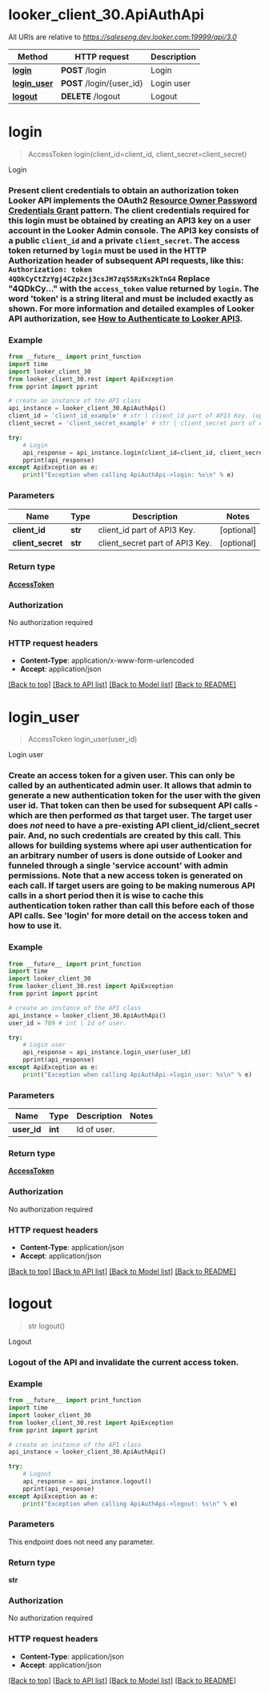 # looker_client_30.ApiAuthApi

All URIs are relative to *https://saleseng.dev.looker.com:19999/api/3.0*

Method | HTTP request | Description
------------- | ------------- | -------------
[**login**](ApiAuthApi.md#login) | **POST** /login | Login
[**login_user**](ApiAuthApi.md#login_user) | **POST** /login/{user_id} | Login user
[**logout**](ApiAuthApi.md#logout) | **DELETE** /logout | Logout


# **login**
> AccessToken login(client_id=client_id, client_secret=client_secret)

Login

### Present client credentials to obtain an authorization token  Looker API implements the OAuth2 [Resource Owner Password Credentials Grant](https://looker.com/docs/r/api/outh2_resource_owner_pc) pattern. The client credentials required for this login must be obtained by creating an API3 key on a user account in the Looker Admin console. The API3 key consists of a public `client_id` and a private `client_secret`.  The access token returned by `login` must be used in the HTTP Authorization header of subsequent API requests, like this: ``` Authorization: token 4QDkCyCtZzYgj4C2p2cj3csJH7zqS5RzKs2kTnG4 ``` Replace \"4QDkCy...\" with the `access_token` value returned by `login`. The word 'token' is a string literal and must be included exactly as shown.  For more information and detailed examples of Looker API authorization, see [How to Authenticate to Looker API3](https://github.com/looker/looker-sdk-ruby/blob/master/authentication.md). 

### Example
```python
from __future__ import print_function
import time
import looker_client_30
from looker_client_30.rest import ApiException
from pprint import pprint

# create an instance of the API class
api_instance = looker_client_30.ApiAuthApi()
client_id = 'client_id_example' # str | client_id part of API3 Key. (optional)
client_secret = 'client_secret_example' # str | client_secret part of API3 Key. (optional)

try:
    # Login
    api_response = api_instance.login(client_id=client_id, client_secret=client_secret)
    pprint(api_response)
except ApiException as e:
    print("Exception when calling ApiAuthApi->login: %s\n" % e)
```

### Parameters

Name | Type | Description  | Notes
------------- | ------------- | ------------- | -------------
 **client_id** | **str**| client_id part of API3 Key. | [optional] 
 **client_secret** | **str**| client_secret part of API3 Key. | [optional] 

### Return type

[**AccessToken**](AccessToken.md)

### Authorization

No authorization required

### HTTP request headers

 - **Content-Type**: application/x-www-form-urlencoded
 - **Accept**: application/json

[[Back to top]](#) [[Back to API list]](../README.md#documentation-for-api-endpoints) [[Back to Model list]](../README.md#documentation-for-models) [[Back to README]](../README.md)

# **login_user**
> AccessToken login_user(user_id)

Login user

### Create an access token for a given user.  This can only be called by an authenticated admin user. It allows that admin to generate a new authentication token for the user with the given user id. That token can then be used for subsequent API calls - which are then performed *as* that target user.  The target user does *not* need to have a pre-existing API client_id/client_secret pair. And, no such credentials are created by this call.  This allows for building systems where api user authentication for an arbitrary number of users is done outside of Looker and funneled through a single 'service account' with admin permissions. Note that a new access token is generated on each call. If target users are going to be making numerous API calls in a short period then it is wise to cache this authentication token rather than call this before each of those API calls.  See 'login' for more detail on the access token and how to use it. 

### Example
```python
from __future__ import print_function
import time
import looker_client_30
from looker_client_30.rest import ApiException
from pprint import pprint

# create an instance of the API class
api_instance = looker_client_30.ApiAuthApi()
user_id = 789 # int | Id of user.

try:
    # Login user
    api_response = api_instance.login_user(user_id)
    pprint(api_response)
except ApiException as e:
    print("Exception when calling ApiAuthApi->login_user: %s\n" % e)
```

### Parameters

Name | Type | Description  | Notes
------------- | ------------- | ------------- | -------------
 **user_id** | **int**| Id of user. | 

### Return type

[**AccessToken**](AccessToken.md)

### Authorization

No authorization required

### HTTP request headers

 - **Content-Type**: application/json
 - **Accept**: application/json

[[Back to top]](#) [[Back to API list]](../README.md#documentation-for-api-endpoints) [[Back to Model list]](../README.md#documentation-for-models) [[Back to README]](../README.md)

# **logout**
> str logout()

Logout

### Logout of the API and invalidate the current access token. 

### Example
```python
from __future__ import print_function
import time
import looker_client_30
from looker_client_30.rest import ApiException
from pprint import pprint

# create an instance of the API class
api_instance = looker_client_30.ApiAuthApi()

try:
    # Logout
    api_response = api_instance.logout()
    pprint(api_response)
except ApiException as e:
    print("Exception when calling ApiAuthApi->logout: %s\n" % e)
```

### Parameters
This endpoint does not need any parameter.

### Return type

**str**

### Authorization

No authorization required

### HTTP request headers

 - **Content-Type**: application/json
 - **Accept**: application/json

[[Back to top]](#) [[Back to API list]](../README.md#documentation-for-api-endpoints) [[Back to Model list]](../README.md#documentation-for-models) [[Back to README]](../README.md)

